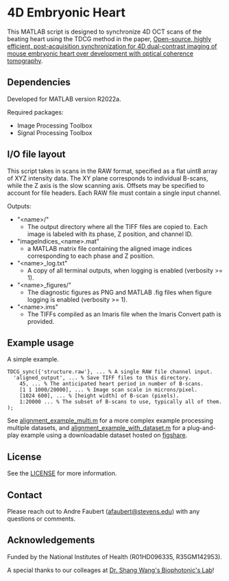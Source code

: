 # 4D Embryonic Heart

This MATLAB script is designed to synchronize 4D OCT scans of the beating heart using the TDCG method in the paper, [Open-source, highly efficient, post-acquisition synchronization for 4D dual-contrast imaging of mouse embryonic heart over development with optical coherence tomography](https://doi.org/10.1364/BOE.475027).

## Dependencies

Developed for MATLAB version R2022a.

Required packages:
- Image Processing Toolbox
- Signal Processing Toolbox

## I/O file layout

This script takes in scans in the RAW format, specified as a flat uint8 array of XYZ intensity data. The XY plane corresponds to individual B-scans, while the Z axis is the slow scanning axis. Offsets may be specified to account for file headers. Each RAW file must contain a single input channel.

Outputs:
- "\<name\>/"
	- The output directory where all the TIFF files are copied to. Each image is labeled with its phase, Z position, and channel ID.
- "imageIndices\_\<name\>.mat"
	- a MATLAB matrix file containing the aligned image indices corresponding to each phase and Z position.
- "\<name\>\_log.txt"
	- A copy of all terminal outputs, when logging is enabled (verbosity >= 1).
- "\<name\>\_figures/"
	- The diagnostic figures as PNG and MATLAB .fig files when figure logging is enabled (verbosity >= 1).
- "\<name\>.ims"
	- The TIFFs compiled as an Imaris file when the Imaris Convert path is provided.

## Example usage

A simple example.
```
TDCG_sync({'structure.raw'}, ... % A single RAW file channel input.
  'aligned_output', ... % Save TIFF files to this directory.
	45, ... % The anticipated heart period in number of B-scans.
	[1 1 1000/20000], ... % Image scan scale in microns/pixel.
	[1024 600], ... % [height width] of B-scan (pixels).
	1:20000 ... % The subset of B-scans to use, typically all of them.
);
```

See [alignment_example_multi.m](alignment_example_multi.m) for a more complex example processing multiple datasets, and [alignment_example_with_dataset.m](alignment_example_with_dataset.m) for a plug-and-play example using a downloadable dataset hosted on [figshare](https://doi.org/10.6084/m9.figshare.21563472).

## License

See the [LICENSE](LICENSE) for more information.

## Contact

Please reach out to Andre Faubert (<afaubert@stevens.edu>) with any questions or comments.

## Acknowledgements

Funded by the National Institutes of Health (R01HD096335, R35GM142953).

A special thanks to our colleages at [Dr. Shang Wang's Biophotonic's Lab](https://www.shangwanglab.org/team)!